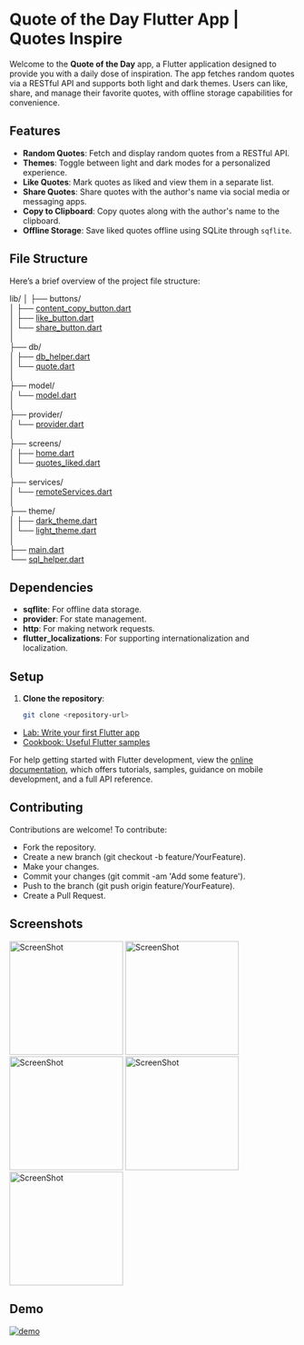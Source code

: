 # Quote of the Day Flutter App | Quotes Inspire  

Welcome to the **Quote of the Day** app, a Flutter application designed to provide you with a daily dose of inspiration. The app fetches random quotes via a RESTful API and supports both light and dark themes. Users can like, share, and manage their favorite quotes, with offline storage capabilities for convenience.

## Features

- **Random Quotes**: Fetch and display random quotes from a RESTful API.
- **Themes**: Toggle between light and dark modes for a personalized experience.
- **Like Quotes**: Mark quotes as liked and view them in a separate list.
- **Share Quotes**: Share quotes with the author's name via social media or messaging apps.
- **Copy to Clipboard**: Copy quotes along with the author's name to the clipboard.
- **Offline Storage**: Save liked quotes offline using SQLite through `sqflite`.

## File Structure

Here’s a brief overview of the project file structure:

lib/
│
├── buttons/  
│   ├── [content_copy_button.dart](./lib/buttons/content_copy_button.dart)  
│   ├── [like_button.dart](./lib/buttons/like_button.dart)  
│   └── [share_button.dart](./lib/buttons/share_button.dart)  
│  
├── db/  
│   ├── [db_helper.dart](./lib/db/db_helper.dart)  
│   └── [quote.dart](./lib/db/quote.dart)  
│  
├── model/  
│   └── [model.dart](./lib/model/model.dart)  
│  
├── provider/  
│   └── [provider.dart](./lib/provider/theme_provider.dart)  
│  
├── screens/  
│   ├── [home.dart](./lib/screens/home.dart)  
│   └── [quotes_liked.dart](./lib/screens/quotes_liked.dart)  
│  
├── services/  
│   └── [remoteServices.dart](./lib/services/remoteServices.dart)  
│  
├── theme/  
│   ├── [dark_theme.dart](./lib/theme/dark_theme.dart)  
│   └── [light_theme.dart](./lib/theme/light_theme.dart)  
│  
├── [main.dart](./lib/main.dart)  
└── [sql_helper.dart](./lib/sql_helper.dart)  


## Dependencies

- **sqflite**: For offline data storage.
- **provider**: For state management.
- **http**: For making network requests.
- **flutter_localizations**: For supporting internationalization and localization.

## Setup

1. **Clone the repository**:
   ```bash
   git clone <repository-url>

- [Lab: Write your first Flutter app](https://docs.flutter.dev/get-started/codelab)
- [Cookbook: Useful Flutter samples](https://docs.flutter.dev/cookbook)

For help getting started with Flutter development, view the
[online documentation](https://docs.flutter.dev/), which offers tutorials,
samples, guidance on mobile development, and a full API reference.

## Contributing
Contributions are welcome! To contribute:

- Fork the repository.
- Create a new branch (git checkout -b feature/YourFeature).
- Make your changes.
- Commit your changes (git commit -am 'Add some feature').
- Push to the branch (git push origin feature/YourFeature).
- Create a Pull Request.



## Screenshots

<div>
<img alt="ScreenShot" src="./screenshots/screenshot_02.png" width="200" />  
<img alt="ScreenShot" src="./screenshots/screenshot_01.png" width="200" />  
<img alt="ScreenShot" src="./screenshots/screenshot_04.png" width="200" />  
<img alt="ScreenShot" src="./screenshots/screenshot_03.png" width="200" />  
<img alt="ScreenShot" src="./screenshots/screenshot_05.png" width="200" />  
</div>  

## Demo 

[![demo](https://github.com/vinit105/BMI-Calculator/blob/c3273b2ce95d79bc171160c02df31dec3a940aaa/screenshot_01.png)](https://github.com/user-attachments/assets/89598c27-7250-4957-b192-6d8c380adf6b)
